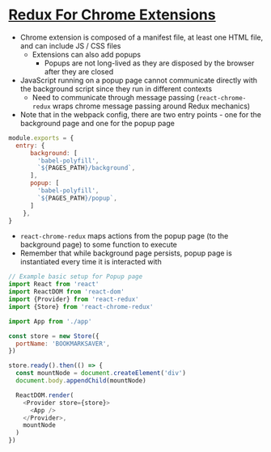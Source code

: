 # [Redux For Chrome Extensions](https://robots.thoughtbot.com/redux-for-chrome-extensions)

* Chrome extension is composed of a manifest file, at least one HTML file, and can include JS / CSS files
  * Extensions can also add popups
    * Popups are not long-lived as they are disposed by the browser after they are closed
* JavaScript running on a popup page cannot communicate directly with the background script since they run in different contexts
  * Need to communicate through message passing (`react-chrome-redux` wraps chrome message passing around Redux mechanics)
* Note that in the webpack config, there are two entry points - one for the background page and one for the popup page

```javascript
module.exports = {
  entry: {
      background: [
        'babel-polyfill',
        `${PAGES_PATH}/background`,
      ],
      popup: [
        'babel-polyfill',
        `${PAGES_PATH}/popup`,
      ]
    },
}
```

* `react-chrome-redux` maps actions from the popup page (to the background page) to some function to execute
* Remember that while background page persists, popup page is instantiated every time it is interacted with

```javascript
// Example basic setup for Popup page
import React from 'react'
import ReactDOM from 'react-dom'
import {Provider} from 'react-redux'
import {Store} from 'react-chrome-redux'

import App from './app'

const store = new Store({
  portName: 'BOOKMARKSAVER',
})

store.ready().then(() => {
  const mountNode = document.createElement('div')
  document.body.appendChild(mountNode)

  ReactDOM.render(
    <Provider store={store}>
      <App />
    </Provider>,
    mountNode
  )
})
```
